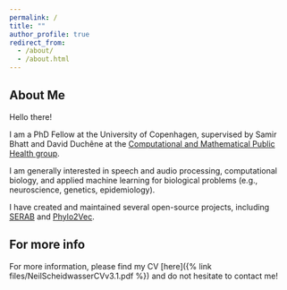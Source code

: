 ```yaml
---
permalink: /
title: ""
author_profile: true
redirect_from:
  - /about/
  - /about.html
---
```


About Me
------

Hello there!

I am a PhD Fellow at the University of Copenhagen, supervised by Samir Bhatt and David Duchêne at the [Computational and Mathematical Public Health group](https://publichealth.ku.dk/about-the-department/section-epidemiology/research-epi/#collapse-1686303579196).

I am generally interested in speech and audio processing, computational biology, and applied machine learning for biological problems (e.g., neuroscience, genetics, epidemiology).

I have created and maintained several open-source projects, including [SERAB](https://github.com/Neclow/SERAB) and [Phylo2Vec](https://github.com/sbhattlab/phylo2vec).

For more info
------

For more information, please find my CV [here]({% link files/NeilScheidwasserCVv3.1.pdf %}) and do not hesitate to contact me!
